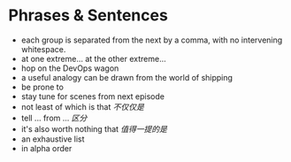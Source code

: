 # Phrases & Sentences

- each group is separated from the next by a comma, with no intervening whitespace.
- at one extreme... at the other extreme...
- hop on the DevOps wagon
- a useful analogy can be drawn from the world of shipping
- be prone to
- stay tune for scenes from next episode
- not least of which is that *不仅仅是*
- tell ... from ... *区分*
- it's also worth nothing that *值得一提的是*
- an exhaustive list
- in alpha order
